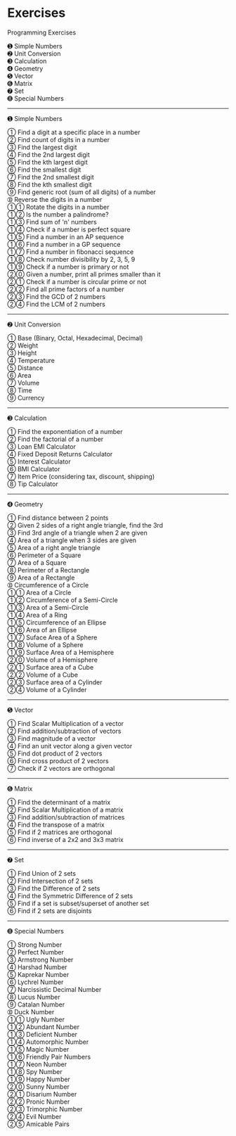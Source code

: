 # Exercises
Programming Exercises

➊  Simple Numbers  
➋  Unit Conversion  
➌  Calculation  
➍  Geometry  
➎  Vector  
➏  Matrix  
➐  Set  
➑  Special Numbers  

---

➊  Simple Numbers  

➀  Find a digit at a specific place in a number  
➁  Find count of digits in a number  
➂  Find the largest digit  
➃  Find the 2nd largest digit  
➄  Find the kth largest digit  
➅  Find the smallest digit  
➆  Find the 2nd smallest digit  
➇  Find the kth smallest digit  
➈  Find generic root (sum of all digits) of a number  
➉  Reverse the digits in a number  
➀➀  Rotate the digits in a number  
➀➁  Is the number a palindrome?  
➀➂  Find sum of 'n' numbers  
➀➃  Check if a number is perfect square  
➀➄  Find a number in an AP sequence  
➀➅  Find a number in a GP sequence  
➀➆  Find a number in fibonacci sequence  
➀➇  Check number divisibility by 2, 3, 5, 9  
➀➈  Check if a number is primary or not  
➁⓪  Given a number, print all primes smaller than it  
➁➀  Check if a number is circular prime or not  
➁➁  Find all prime factors of a number  
➁➂  Find the GCD of 2 numbers  
➁➃  Find the LCM of 2 numbers  

---

➋  Unit Conversion  

➀  Base (Binary, Octal, Hexadecimal, Decimal)  
➁  Weight  
➂  Height  
➃  Temperature  
➄  Distance  
➅  Area  
➆  Volume  
➇  Time  
➈  Currency  

---

➌  Calculation  

➀  Find the exponentiation of a number  
➁  Find the factorial of a number  
➂  Loan EMI Calculator  
➃  Fixed Deposit Returns Calculator  
➄  Interest Calculator  
➅  BMI Calculator  
➆  Item Price (considering tax, discount, shipping)  
➇  Tip Calculator  

---

➍  Geometry  

➀  Find distance between 2 points  
➁  Given 2 sides of a right angle triangle, find the 3rd  
➂  Find 3rd angle of a triangle when 2 are given  
➃  Area of a triangle when 3 sides are given  
➄  Area of a right angle triangle  
➅  Perimeter of a Square  
➆  Area of a Square  
➇  Perimeter of a Rectangle  
➈  Area of a Rectangle  
➉  Circumference of a Circle  
➀➀  Area of a Circle  
➀➁  Circumference of a Semi-Circle  
➀➂  Area of a Semi-Circle  
➀➃  Area of a Ring  
➀➄  Circumference of an Ellipse  
➀➅  Area of an Ellipse  
➀➆  Suface Area of a Sphere  
➀➇  Volume of a Sphere  
➀➈  Surface Area of a Hemisphere  
➁⓪  Volume of a Hemisphere  
➁➀  Surface area of a Cube  
➁➁  Volume of a Cube  
➁➂  Surface area of a Cylinder  
➁➃  Volume of a Cylinder  

---

➎  Vector  

➀  Find Scalar Multiplication of a vector  
➁  Find addition/subtraction of vectors  
➂  Find magnitude of a vector  
➃  Find an unit vector along a given vector  
➄  Find dot product of 2 vectors  
➅  Find cross product of 2 vectors  
➆  Check if 2 vectors are orthogonal  

---

➏  Matrix  

➀  Find the determinant of a matrix  
➁  Find Scalar Multiplication of a matrix  
➂  Find addition/subtraction of matrices  
➃  Find the transpose of a matrix  
➄  Find if 2 matrices are orthogonal  
➅  Find inverse of a 2x2 and 3x3 matrix  

---

➐  Set

➀  Find Union of 2 sets  
➁  Find Intersection of 2 sets  
➂  Find the Difference of 2 sets  
➃  Find the Symmetric Difference of 2 sets  
➄  Find if a set is subset/superset of another set  
➅  Find if 2 sets are disjoints  

---

➑  Special Numbers  

➀  Strong Number  
➁  Perfect Number  
➂  Armstrong Number  
➃  Harshad Number  
➄  Kaprekar Number  
➅  Lychrel Number  
➆  Narcissistic Decimal Number  
➇  Lucus Number  
➈  Catalan Number  
➉  Duck Number  
➀➀  Ugly Number  
➀➁  Abundant Number  
➀➂  Deficient Number  
➀➃  Automorphic Number  
➀➄  Magic Number  
➀➅  Friendly Pair Numbers  
➀➆  Neon Number  
➀➇  Spy Number  
➀➈  Happy Number  
➁⓪  Sunny Number  
➁➀  Disarium Number  
➁➁  Pronic Number  
➁➂  Trimorphic Number  
➁➃  Evil Number  
➁➄  Amicable Pairs  
